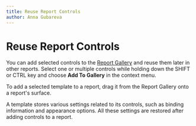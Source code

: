 ```yaml
---
title: Reuse Report Controls
author: Anna Gubareva
---
```

# Reuse Report Controls

You can add selected controls to the [Report Gallery](../../report-designer-tools/ui-panels/report-gallery.md) and reuse them later in other reports. Select one or multiple controls while holding down the SHIFT or CTRL key and choose **Add To Gallery** in the context menu.

To add a selected template to a report, drag it from the Report Gallery onto a report's surface.

A template stores various settings related to its controls, such as binding information and appearance options. All these settings are restored after adding controls to a report.